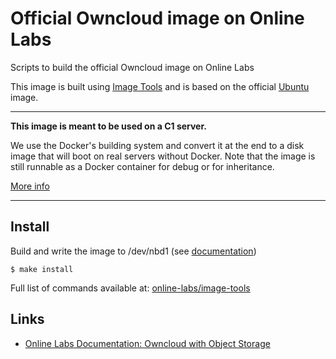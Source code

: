 Official Owncloud image on Online Labs
====================================

Scripts to build the official Owncloud image on Online Labs

This image is built using [Image Tools](https://github.com/online-labs/image-tools) and is based on the official [Ubuntu](https://github.com/online-labs/image-ubuntu) image.

---

**This image is meant to be used on a C1 server.**

We use the Docker's building system and convert it at the end to a disk image that will boot on real servers without Docker. Note that the image is still runnable as a Docker container for debug or for inheritance.

[More info](https://github.com/online-labs/image-tools#docker-based-builder)

---

Install
-------

Build and write the image to /dev/nbd1 (see [documentation](https://doc.cloud.online.net/howto/create_image.html))

    $ make install

Full list of commands available at: [online-labs/image-tools](https://github.com/online-labs/image-tools/tree/master#commands)

Links
-----

- [Online Labs Documentation: Owncloud with Object Storage](https://doc.cloud.online.net/applications/owncloud.html)
